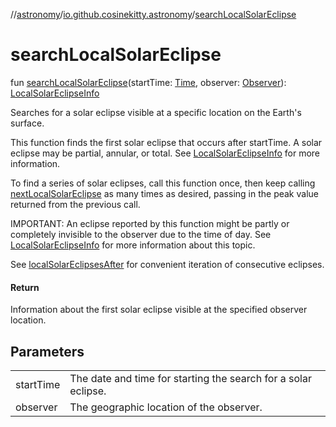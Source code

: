 //[astronomy](../../index.md)/[io.github.cosinekitty.astronomy](index.md)/[searchLocalSolarEclipse](search-local-solar-eclipse.md)

# searchLocalSolarEclipse

fun [searchLocalSolarEclipse](search-local-solar-eclipse.md)(startTime: [Time](-time/index.md), observer: [Observer](-observer/index.md)): [LocalSolarEclipseInfo](-local-solar-eclipse-info/index.md)

Searches for a solar eclipse visible at a specific location on the Earth's surface.

This function finds the first solar eclipse that occurs after startTime. A solar eclipse may be partial, annular, or total. See [LocalSolarEclipseInfo](-local-solar-eclipse-info/index.md) for more information.

To find a series of solar eclipses, call this function once, then keep calling [nextLocalSolarEclipse](next-local-solar-eclipse.md) as many times as desired, passing in the peak value returned from the previous call.

IMPORTANT: An eclipse reported by this function might be partly or completely invisible to the observer due to the time of day. See [LocalSolarEclipseInfo](-local-solar-eclipse-info/index.md) for more information about this topic.

See [localSolarEclipsesAfter](local-solar-eclipses-after.md) for convenient iteration of consecutive eclipses.

#### Return

Information about the first solar eclipse visible at the specified observer location.

## Parameters

| | |
|---|---|
| startTime | The date and time for starting the search for a solar eclipse. |
| observer | The geographic location of the observer. |
